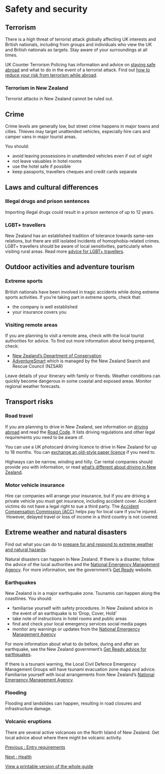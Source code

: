 # Safety and security

## Terrorism

There is a high threat of terrorist attack globally affecting UK interests and British nationals, including from groups and individuals who view the UK and British nationals as targets. Stay aware of your surroundings at all times.

UK Counter Terrorism Policing has information and advice on [staying safe abroad](https://www.counterterrorism.police.uk/safetyadvice/) and what to do in the event of a terrorist attack. Find out [how to reduce your risk from terrorism while abroad](https://www.gov.uk/guidance/reduce-your-risk-from-terrorism-while-abroad).

### Terrorism in New Zealand

Terrorist attacks in New Zealand cannot be ruled out.

## Crime

Crime levels are generally low, but street crime happens in major towns and cities. Thieves may target unattended vehicles, especially hire cars and camper vans in major tourist areas.

You should:

* avoid leaving possessions in unattended vehicles even if out of sight
* not leave valuables in hotel rooms
* use the hotel safe if possible
* keep passports, travellers cheques and credit cards separate

## Laws and cultural differences

### Illegal drugs and prison sentences

Importing illegal drugs could result in a prison sentence of up to 12 years.

### LGBT+ travellers

New Zealand has an established tradition of tolerance towards same-sex relations, but there are still isolated incidents of homophobia-related crimes. LGBT+ travellers should be aware of local sensitivities, particularly when visiting rural areas. Read more [advice for LGBT+ travellers](https://www.gov.uk/guidance/lesbian-gay-bisexual-and-transgender-foreign-travel-advice).

## Outdoor activities and adventure tourism

### Extreme sports

British nationals have been involved in tragic accidents while doing extreme sports activities. If you’re taking part in extreme sports, check that:

* the company is well established
* your insurance covers you

### Visiting remote areas

If you are planning to visit a remote area, check with the local tourist authorities for advice. To find out more information about being prepared, check:

* [New Zealand’s Department of Conservation](https://www.doc.govt.nz/parks-and-recreation/know-before-you-go/)
* [AdventureSmart](https://www.adventuresmart.nz/) which is managed by the New Zealand Search and Rescue Council (NZSAR)

Leave details of your itinerary with family or friends. Weather conditions can quickly become dangerous in some coastal and exposed areas. Monitor regional weather forecasts.

## Transport risks

### Road travel

If you are planning to drive in New Zealand, see information on [driving abroad](https://www.gov.uk/driving-abroad) and read the [Road Code](http://www.nzta.govt.nz/resources/roadcode/). It lists driving regulations and other legal requirements you need to be aware of.

You can use a UK photocard driving licence to drive in New Zealand for up to 18 months. You can [exchange an old-style paper licence](https://www.gov.uk/exchange-paper-driving-licence) if you need to.

Highways can be narrow, winding and hilly. Car rental companies should provide you with information, or read [what’s different about driving in New Zealand](https://www.nzta.govt.nz/safety/visiting-new-zealand/).

### Motor vehicle insurance

Hire car companies will arrange your insurance, but if you are driving a private vehicle you must get insurance, including accident cover. Accident victims do not have a legal right to sue a third party. The [Accident Compensation Commission (ACC)](https://www.live-work.immigration.govt.nz/resources/acc-helping-to-meet-the-costs-of-personal-injury#:~:text=The%20Accident%20Compensation%20Corporation%20%28ACC%29%20provides%20compulsory%20insurance,pay%20some%20of%20your%20medical%20and%20rehabilitation%20costs.) helps pay for local care if you’re injured.  However, delayed travel or loss of income in a third country is not covered.

## Extreme weather and natural disasters

Find out what you can do to [prepare for and respond to extreme weather and natural hazards](https://www.gov.uk/guidance/tropical-cyclones).

Natural disasters can happen in New Zealand. If there is a disaster, follow the advice of the local authorities and the [National Emergency Management Agency](https://www.civildefence.govt.nz/). For more information, see the government’s [Get Ready](https://getready.govt.nz/) website.

### Earthquakes

New Zealand is in a major earthquake zone. Tsunamis can happen along the coastlines. You should:

* familiarise yourself with safety procedures. In New Zealand advice in the event of an earthquake is to ‘Drop, Cover, Hold’
* take note of instructions in hotel rooms and public areas
* find and check your local emergency services social media pages
* monitor any warnings or updates from the [National Emergency Management Agency](https://www.civildefence.govt.nz/)

For more information about what to do before, during and after an earthquake, see the New Zealand government’s [Get Ready advice for earthquakes](https://getready.govt.nz/emergency/earthquakes/).

If there is a tsunami warning, the Local Civil Defence Emergency Management Groups will have tsunami evacuation zone maps and advice. Familiarise yourself with local arrangements from New Zealand’s [National Emergency Management Agency](https://www.civildefence.govt.nz/get-ready/get-tsunami-ready/tsunami-evacuation-zones).

### Flooding

Flooding and landslides can happen, resulting in road closures and infrastructure damage.

### Volcanic eruptions

There are several active volcanoes on the North Island of New Zealand. Get local advice about where there might be volcanic activity.

[Previous
:
Entry requirements](/foreign-travel-advice/new-zealand/entry-requirements)

[Next
:
Health](/foreign-travel-advice/new-zealand/health)

[View a printable version of the whole guide](/foreign-travel-advice/new-zealand/print)